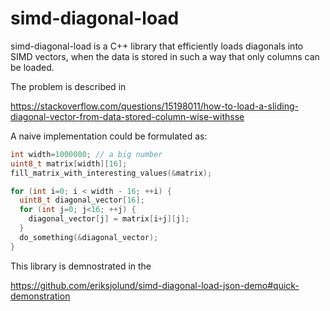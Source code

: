 # simd-diagonal-load

simd-diagonal-load is a C++ library that efficiently loads diagonals into SIMD vectors,
when the data is stored in such a way that only columns can be loaded.

The problem is described in 

https://stackoverflow.com/questions/15198011/how-to-load-a-sliding-diagonal-vector-from-data-stored-column-wise-withsse

A naive implementation could be formulated as:

```c++
int width=1000000; // a big number
uint8_t matrix[width][16];
fill_matrix_with_interesting_values(&matrix);

for (int i=0; i < width - 16; ++i) {
  uint8_t diagonal_vector[16];
  for (int j=0; j<16; ++j) {
    diagonal_vector[j] = matrix[i+j][j];
  }
  do_something(&diagonal_vector);
}
```

This library is demnostrated in the 

https://github.com/eriksjolund/simd-diagonal-load-json-demo#quick-demonstration
